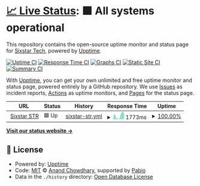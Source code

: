 # [📈 Live Status](https://sixstartech.github.io/upptime-str): <!--live status--> **🟩 All systems operational**

This repository contains the open-source uptime monitor and status page for [Sixstar Tech](https://sixstartech.com), powered by [Upptime](https://github.com/upptime/upptime).

[![Uptime CI](https://github.com/sixstartech/upptime-str/workflows/Uptime%20CI/badge.svg)](https://github.com/sixstartech/upptime-str/actions?query=workflow%3A%22Uptime+CI%22)
[![Response Time CI](https://github.com/sixstartech/upptime-str/workflows/Response%20Time%20CI/badge.svg)](https://github.com/sixstartech/upptime-str/actions?query=workflow%3A%22Response+Time+CI%22)
[![Graphs CI](https://github.com/sixstartech/upptime-str/workflows/Graphs%20CI/badge.svg)](https://github.com/sixstartech/upptime-str/actions?query=workflow%3A%22Graphs+CI%22)
[![Static Site CI](https://github.com/sixstartech/upptime-str/workflows/Static%20Site%20CI/badge.svg)](https://github.com/sixstartech/upptime-str/actions?query=workflow%3A%22Static+Site+CI%22)
[![Summary CI](https://github.com/sixstartech/upptime-str/workflows/Summary%20CI/badge.svg)](https://github.com/sixstartech/upptime-str/actions?query=workflow%3A%22Summary+CI%22)

With [Upptime](https://upptime.js.org), you can get your own unlimited and free uptime monitor and status page, powered entirely by a GitHub repository. We use [Issues](https://github.com/sixstartech/upptime-str/issues) as incident reports, [Actions](https://github.com/sixstartech/upptime-str/actions) as uptime monitors, and [Pages](https://sixstartech.github.io/upptime-str) for the status page.

<!--start: status pages-->
<!-- This summary is generated by Upptime (https://github.com/upptime/upptime) -->
<!-- Do not edit this manually, your changes will be overwritten -->
<!-- prettier-ignore -->
| URL | Status | History | Response Time | Uptime |
| --- | ------ | ------- | ------------- | ------ |
| <img alt="" src="https://icons.duckduckgo.com/ip3/sixstarstr.com.ico" height="13"> [Sixstar STR](https://sixstarstr.com) | 🟩 Up | [sixstar-str.yml](https://github.com/sixstartech/upptime-str/commits/HEAD/history/sixstar-str.yml) | <details><summary><img alt="Response time graph" src="./graphs/sixstar-str/response-time-week.png" height="20"> 1773ms</summary><br><a href="https://sixstartech.github.io/upptime-str/history/sixstar-str"><img alt="Response time 890" src="https://img.shields.io/endpoint?url=https%3A%2F%2Fraw.githubusercontent.com%2Fsixstartech%2Fupptime-str%2FHEAD%2Fapi%2Fsixstar-str%2Fresponse-time.json"></a><br><a href="https://sixstartech.github.io/upptime-str/history/sixstar-str"><img alt="24-hour response time 2781" src="https://img.shields.io/endpoint?url=https%3A%2F%2Fraw.githubusercontent.com%2Fsixstartech%2Fupptime-str%2FHEAD%2Fapi%2Fsixstar-str%2Fresponse-time-day.json"></a><br><a href="https://sixstartech.github.io/upptime-str/history/sixstar-str"><img alt="7-day response time 1773" src="https://img.shields.io/endpoint?url=https%3A%2F%2Fraw.githubusercontent.com%2Fsixstartech%2Fupptime-str%2FHEAD%2Fapi%2Fsixstar-str%2Fresponse-time-week.json"></a><br><a href="https://sixstartech.github.io/upptime-str/history/sixstar-str"><img alt="30-day response time 917" src="https://img.shields.io/endpoint?url=https%3A%2F%2Fraw.githubusercontent.com%2Fsixstartech%2Fupptime-str%2FHEAD%2Fapi%2Fsixstar-str%2Fresponse-time-month.json"></a><br><a href="https://sixstartech.github.io/upptime-str/history/sixstar-str"><img alt="1-year response time 940" src="https://img.shields.io/endpoint?url=https%3A%2F%2Fraw.githubusercontent.com%2Fsixstartech%2Fupptime-str%2FHEAD%2Fapi%2Fsixstar-str%2Fresponse-time-year.json"></a></details> | <details><summary><a href="https://sixstartech.github.io/upptime-str/history/sixstar-str">100.00%</a></summary><a href="https://sixstartech.github.io/upptime-str/history/sixstar-str"><img alt="All-time uptime 100.00%" src="https://img.shields.io/endpoint?url=https%3A%2F%2Fraw.githubusercontent.com%2Fsixstartech%2Fupptime-str%2FHEAD%2Fapi%2Fsixstar-str%2Fuptime.json"></a><br><a href="https://sixstartech.github.io/upptime-str/history/sixstar-str"><img alt="24-hour uptime 100.00%" src="https://img.shields.io/endpoint?url=https%3A%2F%2Fraw.githubusercontent.com%2Fsixstartech%2Fupptime-str%2FHEAD%2Fapi%2Fsixstar-str%2Fuptime-day.json"></a><br><a href="https://sixstartech.github.io/upptime-str/history/sixstar-str"><img alt="7-day uptime 100.00%" src="https://img.shields.io/endpoint?url=https%3A%2F%2Fraw.githubusercontent.com%2Fsixstartech%2Fupptime-str%2FHEAD%2Fapi%2Fsixstar-str%2Fuptime-week.json"></a><br><a href="https://sixstartech.github.io/upptime-str/history/sixstar-str"><img alt="30-day uptime 100.00%" src="https://img.shields.io/endpoint?url=https%3A%2F%2Fraw.githubusercontent.com%2Fsixstartech%2Fupptime-str%2FHEAD%2Fapi%2Fsixstar-str%2Fuptime-month.json"></a><br><a href="https://sixstartech.github.io/upptime-str/history/sixstar-str"><img alt="1-year uptime 100.00%" src="https://img.shields.io/endpoint?url=https%3A%2F%2Fraw.githubusercontent.com%2Fsixstartech%2Fupptime-str%2FHEAD%2Fapi%2Fsixstar-str%2Fuptime-year.json"></a></details>

<!--end: status pages-->

[**Visit our status website →**](https://sixstartech.github.io/upptime-str)

## 📄 License

- Powered by: [Upptime](https://github.com/upptime/upptime)
- Code: [MIT](./LICENSE) © [Anand Chowdhary](https://anandchowdhary.com), supported by [Pabio](https://pabio.com)
- Data in the `./history` directory: [Open Database License](https://opendatacommons.org/licenses/odbl/1-0/)
